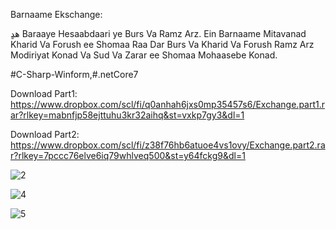 Barnaame Ekschange: 

ٍهد Baraaye Hesaabdaari ye Burs Va Ramz Arz.
Ein Barnaame Mitavanad Kharid Va Forush ee Shomaa Raa Dar Burs 
Va Kharid Va Forush Ramz Arz Modiriyat Konad Va Sud Va Zarar ee Shomaa Mohaasebe Konad.

#C-Sharp-Winform,#.netCore7

Download Part1: https://www.dropbox.com/scl/fi/q0anhah6jxs0mp35457s6/Exchange.part1.rar?rlkey=mabnfjp58ejttuhu3kr32aihq&st=vxkp7gy3&dl=1

Download Part2: https://www.dropbox.com/scl/fi/z38f76hb6atuoe4vs1ovy/Exchange.part2.rar?rlkey=7pccc76elve6iq79whlveq500&st=y64fckg9&dl=1

![2](https://github.com/user-attachments/assets/a4fb5aaa-78ca-495e-b9c4-c33cf011522e)

![4](https://github.com/user-attachments/assets/f97ce74e-6774-4a07-9feb-1403fa32c47c)

![5](https://github.com/user-attachments/assets/8f388e86-e5f3-48af-a1b3-5be6ad142b10)
